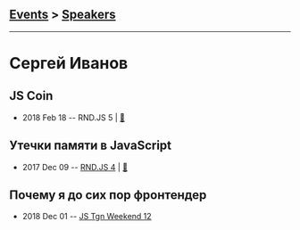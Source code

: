 ## [Events](../README.md) > [Speakers](../speakers.md)
---

# Сергей Иванов

## JS Coin
- 2018 Feb 18 -- RND.JS 5  | [:notebook:](https://vk.com/away.php?to=http%3A%2F%2Fslides.com%2Fxufocoder%2Fjs-coin&post=-116797910_165)  
## Утечки памяти в JavaScript
- 2017 Dec 09 -- [RND.JS 4](https://youtu.be/bO3gwHyMHgY?t=7415)  | [:notebook:](http://slides.com/xufocoder/memory-leaks-in-the-javascript-4)  
## Почему я до сих пор фронтендер
- 2018 Dec 01 -- [JS Tgn Weekend 12](https://youtu.be/WwAO6jpQ34g)    
